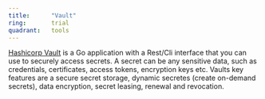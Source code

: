 ```yaml
---
title:      "Vault"
ring:       trial
quadrant:   tools
---
```


[Hashicorp Vault](https://www.vaultproject.io/) is a Go application with a Rest/Cli interface that you can use to securely access secrets.
A secret can be any sensitive data, such as credentials, certificates, access tokens, encryption keys etc. 
Vaults key features are a secure secret storage, dynamic secretes (create on-demand secrets), data encryption, secret leasing, renewal and revocation.